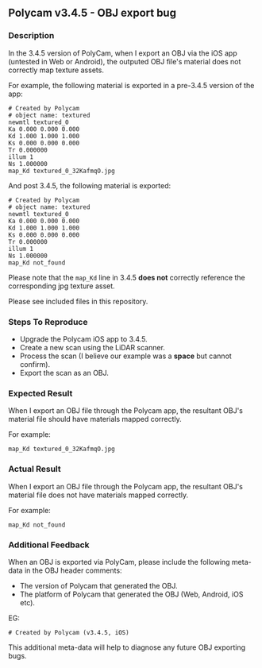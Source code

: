 ## Polycam v3.4.5 - OBJ export bug

### Description

In the 3.4.5 version of PolyCam, when I export an OBJ via the iOS app (untested in Web or Android), the outputed OBJ file's material does not correctly map texture assets.

For example, the following material is exported in a pre-3.4.5 version of the app:
```
# Created by Polycam
# object name: textured
newmtl textured_0
Ka 0.000 0.000 0.000
Kd 1.000 1.000 1.000
Ks 0.000 0.000 0.000
Tr 0.000000
illum 1
Ns 1.000000
map_Kd textured_0_32KafmqO.jpg
```

And post 3.4.5, the following material is exported:

```
# Created by Polycam
# object name: textured
newmtl textured_0
Ka 0.000 0.000 0.000
Kd 1.000 1.000 1.000
Ks 0.000 0.000 0.000
Tr 0.000000
illum 1
Ns 1.000000
map_Kd not_found
```

Please note that the `map_Kd` line in 3.4.5 **does not** correctly reference the corresponding jpg texture asset.

Please see included files in this repository.

### Steps To Reproduce

 * Upgrade the Polycam iOS app to 3.4.5.
 * Create a new scan using the LiDAR scanner.
 * Process the scan (I believe our example was a **space** but cannot confirm).
 * Export the scan as an OBJ.

### Expected Result

When I export an OBJ file through the Polycam app, the resultant OBJ's material file should have materials mapped correctly.

For example:

```
map_Kd textured_0_32KafmqO.jpg
```

### Actual Result

When I export an OBJ file through the Polycam app, the resultant OBJ's material file does not have materials mapped correctly.

For example:

```
map_Kd not_found
```

### Additional Feedback

When an OBJ is exported via PolyCam, please include the following meta-data in the OBJ header comments:

  * The version of Polycam that generated the OBJ.
  * The platform of Polycam that generated the OBJ (Web, Android, iOS etc).

EG:

```
# Created by Polycam (v3.4.5, iOS)
```

This additional meta-data will help to diagnose any future OBJ exporting bugs.
